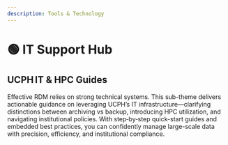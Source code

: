 ```yaml
---
description: Tools & Technology
---
```


# 🟢 IT Support Hub

## **UCPH IT & HPC Guides**

Effective RDM relies on strong technical systems. This sub-theme delivers actionable guidance on leveraging UCPH’s IT infrastructure—clarifying distinctions between archiving vs backup, introducing HPC utilization, and navigating institutional policies. With step‑by‑step quick-start guides and embedded best practices, you can confidently manage large-scale data with precision, efficiency, and institutional compliance.

